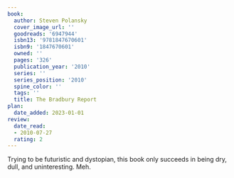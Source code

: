 ```yaml
---
book:
  author: Steven Polansky
  cover_image_url: ''
  goodreads: '6947944'
  isbn13: '9781847670601'
  isbn9: '1847670601'
  owned: ''
  pages: '326'
  publication_year: '2010'
  series: ''
  series_position: '2010'
  spine_color: ''
  tags: ''
  title: The Bradbury Report
plan:
  date_added: 2023-01-01
review:
  date_read:
  - 2010-07-27
  rating: 2
---
```


Trying to be futuristic and dystopian, this book only succeeds in being dry, dull, and uninteresting. Meh.
